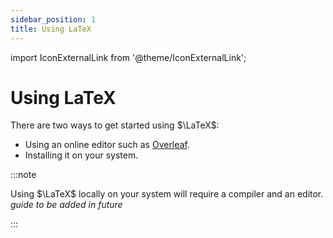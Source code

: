 ```yaml
---
sidebar_position: 1
title: Using LaTeX
---
```


import IconExternalLink from '@theme/IconExternalLink';

# Using LaTeX

There are two ways to get started using $\LaTeX$:
* Using an online editor such as <a href="https://www.overleaf.com/"><nobr>Overleaf<IconExternalLink /></nobr></a>.
* Installing it on your system.

:::note

Using $\LaTeX$ locally on your system will require a compiler and an editor. *guide to be added in future*

:::
